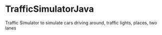 # TrafficSimulatorJava
Traffic Simulator to simulate cars driving around, traffic lights, places, two lanes
